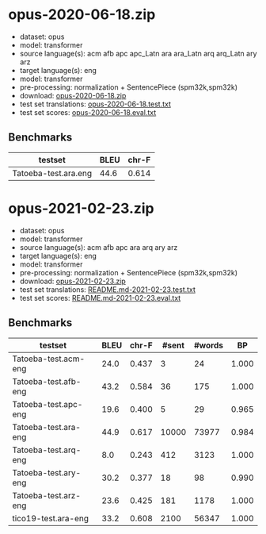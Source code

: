 # opus-2020-06-18.zip

* dataset: opus
* model: transformer
* source language(s): acm afb apc apc_Latn ara ara_Latn arq arq_Latn ary arz
* target language(s): eng
* model: transformer
* pre-processing: normalization + SentencePiece (spm32k,spm32k)
* download: [opus-2020-06-18.zip](https://object.pouta.csc.fi/Tatoeba-MT-models/ara-eng/opus-2020-06-18.zip)
* test set translations: [opus-2020-06-18.test.txt](https://object.pouta.csc.fi/Tatoeba-MT-models/ara-eng/opus-2020-06-18.test.txt)
* test set scores: [opus-2020-06-18.eval.txt](https://object.pouta.csc.fi/Tatoeba-MT-models/ara-eng/opus-2020-06-18.eval.txt)

## Benchmarks

| testset               | BLEU  | chr-F |
|-----------------------|-------|-------|
| Tatoeba-test.ara.eng 	| 44.6 	| 0.614 |



# opus-2021-02-23.zip

* dataset: opus
* model: transformer
* source language(s): acm afb apc ara arq ary arz
* target language(s): eng
* model: transformer
* pre-processing: normalization + SentencePiece (spm32k,spm32k)
* download: [opus-2021-02-23.zip](https://object.pouta.csc.fi/Tatoeba-MT-models/ara-eng/opus-2021-02-23.zip)
* test set translations: [README.md-2021-02-23.test.txt](https://object.pouta.csc.fi/Tatoeba-MT-models/ara-eng/README.md-2021-02-23.test.txt)
* test set scores: [README.md-2021-02-23.eval.txt](https://object.pouta.csc.fi/Tatoeba-MT-models/ara-eng/README.md-2021-02-23.eval.txt)

## Benchmarks

| testset | BLEU  | chr-F | #sent | #words | BP |
|---------|-------|-------|-------|--------|----|
| Tatoeba-test.acm-eng 	| 24.0 	| 0.437 	| 3 	| 24 	| 1.000 |
| Tatoeba-test.afb-eng 	| 43.2 	| 0.584 	| 36 	| 175 	| 1.000 |
| Tatoeba-test.apc-eng 	| 19.6 	| 0.400 	| 5 	| 29 	| 0.965 |
| Tatoeba-test.ara-eng 	| 44.9 	| 0.617 	| 10000 	| 73977 	| 0.984 |
| Tatoeba-test.arq-eng 	| 8.0 	| 0.243 	| 412 	| 3123 	| 1.000 |
| Tatoeba-test.ary-eng 	| 30.2 	| 0.377 	| 18 	| 98 	| 0.990 |
| Tatoeba-test.arz-eng 	| 23.6 	| 0.425 	| 181 	| 1178 	| 1.000 |
| tico19-test.ara-eng 	| 33.2 	| 0.608 	| 2100 	| 56347 	| 1.000 |

